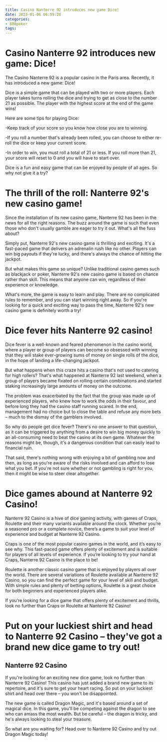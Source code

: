```yaml
---
title: Casino Nanterre 92 introduces new game Dice!
date: 2023-01-06 06:59:28
categories:
- 888poker
tags:
---
```



#  Casino Nanterre 92 introduces new game: Dice!

The Casino Nanterre 92 is a popular casino in the Paris area. Recently, it has introduced a new game: Dice!

Dice is a simple game that can be played with two or more players. Each player takes turns rolling the dice and trying to get as close to the number 21 as possible. The player with the highest score at the end of the game wins!

Here are some tips for playing Dice:

-Keep track of your score so you know how close you are to winning.

-If you roll a number that's already been rolled, you can choose to either re-roll the dice or keep your current score.

-In order to win, you must roll a total of 21 or less. If you roll more than 21, your score will reset to 0 and you will have to start over.

Dice is a fun and easy game that can be enjoyed by people of all ages. So why not give it a try?

#  The thrill of the roll: Nanterre 92's new casino game!

Since the installation of its new casino game, Nanterre 92 has been in the news for all the right reasons. The buzz around the game is such that even those who don't usually gamble are eager to try it out. What's all the fuss about?

Simply put, Nanterre 92's new casino game is thrilling and exciting. It's a fast-paced game that delivers an adrenalin rush like no other. Players can win big payouts if they're lucky, and there's always the chance of hitting the jackpot.

But what makes this game so unique? Unlike traditional casino games such as blackjack or poker, Nanterre 92's new casino game is based on chance rather than skill. This means that anyone can win, regardless of their experience or knowledge.

What's more, the game is easy to learn and play. There are no complicated rules to remember, and you can start winning right away. So if you're looking for a quick and exciting way to pass the time, Nanterre 92's new casino game is definitely worth a try!

#  Dice fever hits Nanterre 92 casino!

Dice fever is a well-known and feared phenomenon in the casino world, where a player or group of players can become so obsessed with winning that they will stake ever-growing sums of money on single rolls of the dice, in the hope of landing a life-changing jackpot.

But what happens when this craze hits a casino that's not used to catering for high rollers? That's what happened at Nanterre 92 last weekend, when a group of players became fixated on rolling certain combinations and started staking increasingly large amounts of money on the outcome.

The problem was exacerbated by the fact that the group was made up of experienced players, who knew how to work the odds in their favour, and before long they had the casino staff running scared. In the end, management had no choice but to close the table and refuse any more bets – much to the dismay of the gamblers involved.

So why do people get dice fever? There's no one answer to that question, as it can be triggered by anything from a desire to win big money quickly to an all-consuming need to beat the casino at its own game. Whatever the reasons might be, though, it's a dangerous condition that can easily lead to financial ruin.

That said, there's nothing wrong with enjoying a bit of gambling now and then, as long as you're aware of the risks involved and can afford to lose what you bet. If you're not sure whether or not gambling is right for you, then it might be wise to steer clear altogether.

#  Dice games abound at Nanterre 92 Casino!

Nanterre 92 Casino is a hive of dice gaming activity, with games of Craps, Roulette and their many variants available around the clock. Whether you’re a seasoned pro or a complete novice, there’s a game to suit your level of experience and budget at Nanterre 92 Casino.

Craps is one of the most popular casino games in the world, and it’s easy to see why. This fast-paced game offers plenty of excitement and is suitable for players of all levels of experience. If you’re looking to try your hand at Craps, Nanterre 92 Casino is the place to be!

Roulette is another classic casino game that is enjoyed by players all over the world. There are several variations of Roulette available at Nanterre 92 Casino, so you can find the perfect game for your level of skill and budget. With simple rules and plenty of betting options, Roulette is a great choice for both beginners and experienced players alike.

If you’re looking for a dice game that offers plenty of excitement and thrills, look no further than Craps or Roulette at Nanterre 92 Casino!

#  Put on your luckiest shirt and head to Nanterre 92 Casino – they've got a brand new dice game to try out!

## Nanterre 92 Casino

If you're looking for an exciting new dice game, look no further than Nanterre 92 Casino! This casino has just added a brand new game to its repertoire, and it's sure to get your heart racing. So put on your luckiest shirt and head over there – you won't be disappointed.

The new game is called Dragon Magic, and it's based around a set of magical dice. In this game, you'll be competing against the dragon to see who can amass the most wealth. But be careful – the dragon is tricky, and he's always looking to steal your treasure.

So what are you waiting for? Head over to Nanterre 92 Casino and try out Dragon Magic today!